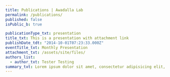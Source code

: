 ```yaml
---
title: Publications | Awadalla Lab
permalink: /publications/
published: false
isPublic_b: true

publicationType_txt: presentation
title_txt: This is a presentation with attachment link
publishDate_tdt: "2014-10-01T07:23:33.000Z"
eventTitle_txt: Monthly Presentation
attachment_txt: /assets/site/files/
authors_list:
  - author_txt: Tester Testing
summary_txt: Lorem ipsum dolor sit amet, consectetur adipisicing elit, sed do eiusmod tempor incididunt ut laboreet dolore magna aliqua.
---
```

